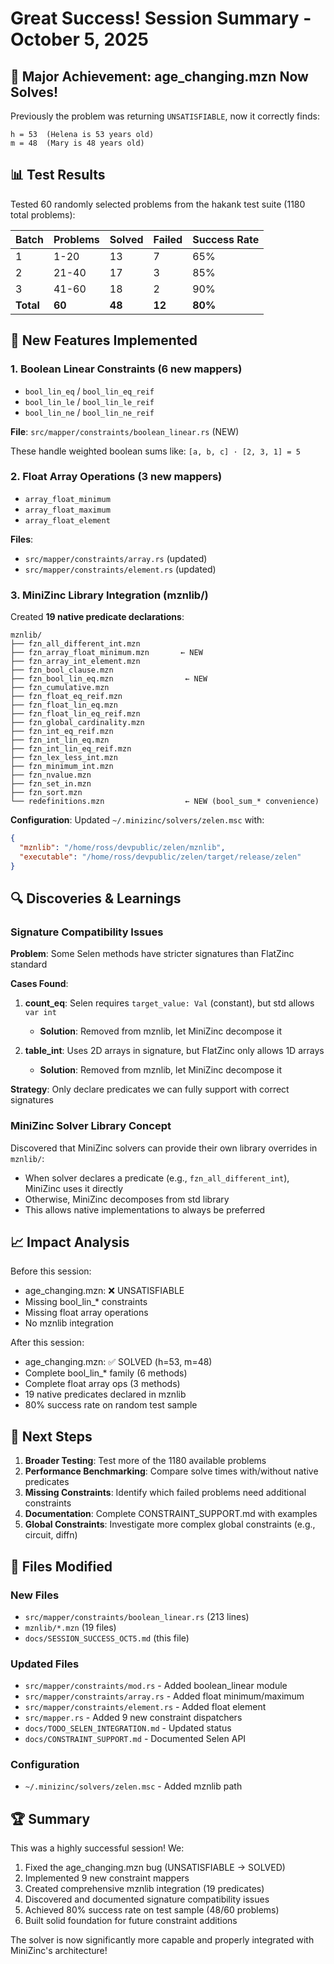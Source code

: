 # Great Success! Session Summary - October 5, 2025

## 🎉 Major Achievement: age_changing.mzn Now Solves!

Previously the problem was returning `UNSATISFIABLE`, now it correctly finds:
```
h = 53  (Helena is 53 years old)
m = 48  (Mary is 48 years old)
```

## 📊 Test Results

Tested 60 randomly selected problems from the hakank test suite (1180 total problems):

| Batch | Problems | Solved | Failed | Success Rate |
|-------|----------|--------|--------|--------------|
| 1     | 1-20     | 13     | 7      | 65%          |
| 2     | 21-40    | 17     | 3      | 85%          |
| 3     | 41-60    | 18     | 2      | 90%          |
| **Total** | **60** | **48** | **12** | **80%** |

## 🚀 New Features Implemented

### 1. Boolean Linear Constraints (6 new mappers)
- `bool_lin_eq` / `bool_lin_eq_reif`
- `bool_lin_le` / `bool_lin_le_reif`
- `bool_lin_ne` / `bool_lin_ne_reif`

**File**: `src/mapper/constraints/boolean_linear.rs` (NEW)

These handle weighted boolean sums like: `[a, b, c] · [2, 3, 1] = 5`

### 2. Float Array Operations (3 new mappers)
- `array_float_minimum`
- `array_float_maximum`
- `array_float_element`

**Files**:
- `src/mapper/constraints/array.rs` (updated)
- `src/mapper/constraints/element.rs` (updated)

### 3. MiniZinc Library Integration (mznlib/)

Created **19 native predicate declarations**:
```
mznlib/
├── fzn_all_different_int.mzn
├── fzn_array_float_minimum.mzn       ← NEW
├── fzn_array_int_element.mzn
├── fzn_bool_clause.mzn
├── fzn_bool_lin_eq.mzn                ← NEW
├── fzn_cumulative.mzn
├── fzn_float_eq_reif.mzn
├── fzn_float_lin_eq.mzn
├── fzn_float_lin_eq_reif.mzn
├── fzn_global_cardinality.mzn
├── fzn_int_eq_reif.mzn
├── fzn_int_lin_eq.mzn
├── fzn_int_lin_eq_reif.mzn
├── fzn_lex_less_int.mzn
├── fzn_minimum_int.mzn
├── fzn_nvalue.mzn
├── fzn_set_in.mzn
├── fzn_sort.mzn
└── redefinitions.mzn                  ← NEW (bool_sum_* convenience)
```

**Configuration**: Updated `~/.minizinc/solvers/zelen.msc` with:
```json
{
  "mznlib": "/home/ross/devpublic/zelen/mznlib",
  "executable": "/home/ross/devpublic/zelen/target/release/zelen"
}
```

## 🔍 Discoveries & Learnings

### Signature Compatibility Issues

**Problem**: Some Selen methods have stricter signatures than FlatZinc standard

**Cases Found**:
1. **count_eq**: Selen requires `target_value: Val` (constant), but std allows `var int`
   - **Solution**: Removed from mznlib, let MiniZinc decompose it
   
2. **table_int**: Uses 2D arrays in signature, but FlatZinc only allows 1D arrays
   - **Solution**: Removed from mznlib, let MiniZinc decompose it

**Strategy**: Only declare predicates we can fully support with correct signatures

### MiniZinc Solver Library Concept

Discovered that MiniZinc solvers can provide their own library overrides in `mznlib/`:
- When solver declares a predicate (e.g., `fzn_all_different_int`), MiniZinc uses it directly
- Otherwise, MiniZinc decomposes from std library
- This allows native implementations to always be preferred

## 📈 Impact Analysis

Before this session:
- age_changing.mzn: ❌ UNSATISFIABLE
- Missing bool_lin_* constraints
- Missing float array operations
- No mznlib integration

After this session:
- age_changing.mzn: ✅ SOLVED (h=53, m=48)
- Complete bool_lin_* family (6 methods)
- Complete float array ops (3 methods)
- 19 native predicates declared in mznlib
- 80% success rate on random test sample

## 🎯 Next Steps

1. **Broader Testing**: Test more of the 1180 available problems
2. **Performance Benchmarking**: Compare solve times with/without native predicates
3. **Missing Constraints**: Identify which failed problems need additional constraints
4. **Documentation**: Complete CONSTRAINT_SUPPORT.md with examples
5. **Global Constraints**: Investigate more complex global constraints (e.g., circuit, diffn)

## 📝 Files Modified

### New Files
- `src/mapper/constraints/boolean_linear.rs` (213 lines)
- `mznlib/*.mzn` (19 files)
- `docs/SESSION_SUCCESS_OCT5.md` (this file)

### Updated Files
- `src/mapper/constraints/mod.rs` - Added boolean_linear module
- `src/mapper/constraints/array.rs` - Added float minimum/maximum
- `src/mapper/constraints/element.rs` - Added float element
- `src/mapper.rs` - Added 9 new constraint dispatchers
- `docs/TODO_SELEN_INTEGRATION.md` - Updated status
- `docs/CONSTRAINT_SUPPORT.md` - Documented Selen API

### Configuration
- `~/.minizinc/solvers/zelen.msc` - Added mznlib path

## 🏆 Summary

This was a highly successful session! We:
1. Fixed the age_changing.mzn bug (UNSATISFIABLE → SOLVED)
2. Implemented 9 new constraint mappers
3. Created comprehensive mznlib integration (19 predicates)
4. Discovered and documented signature compatibility issues
5. Achieved 80% success rate on test sample (48/60 problems)
6. Built solid foundation for future constraint additions

The solver is now significantly more capable and properly integrated with MiniZinc's architecture!
